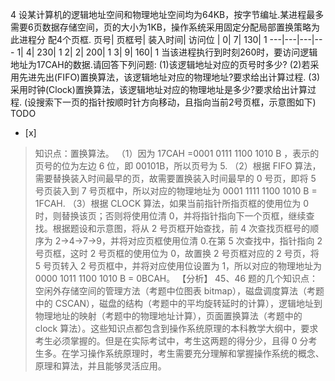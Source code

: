 4
设某计算机的逻辑地址空间和物理地址空间均为64KB，按字节编址.某进程最多需要6页数据存储空间，页的大小为1KB，操作系统采用固定分配局部置换策略为此进程分
配4个页框.
页号| 页框号| 装入时间| 访问位 | 0| 7| 130| 1
---|---|---|---
1| 4| 230| 1
2| 2| 200| 1
3| 9| 160| 1
当该进程执行到时刻260时，要访问逻辑地址为17CAH的数据.请回答下列问题:
(1)该逻辑地址对应的页号时多少?
(2)若采用先进先出(FIFO)置换算法，该逻辑地址对应的物理地址?要求给出计算过程.
(3)采用时钟(Clock)置换算法，该逻辑地址对应的物理地址是多少?要求给出计算过程.
(设搜索下一页的指针按顺时针方向移动，且指向当前2号页框，示意图如下) TODO
- [x]  

> 知识点：置换算法。
> （1）因为 17CAH =0001 0111 1100 1010 B ，表示的页号的位为左边 6 位，即 00101B，所以页号为 5.
> （2）根据 FIFO 算法，需要替换装入时间最早的页，故需要置换装入时间最早的 0 号页，即将 5 号页装入到 7 号页框中，所以对应的物理地址为 0001
> 1111 1100 1010 B = 1FCAH.
> （3）根据 CLOCK 算法，如果当前指针所指页框的使用位为 0 时，则替换该页；否则将使用位清
> 0，并将指针指向下一个页框，继续查找。根据题设和示意图，将从 2 号页框开始查找，前 4 次查找页框号的顺序为 2->4->7->9，并将对应页框使用位清
> 0.在第 5 次查找中，指针指向 2 号页框，这时 2 号页框的使用位为 0，故置换 2 号页框对应的 2 号页，将 5 号页转入 2
> 号页框中，并将对应使用位设置为 1，所以对应的物理地址为 0000 1011 1100 1010 B = 0BCAH。
> 【分析】 45、46 题的几个知识点：空闲外存储空间的管理方法（考题中位图表 bitmap），磁盘调度算法（考题中的
> CSCAN），磁盘的结构（考题中的平均旋转延时的计算），逻辑地址到物理地址的映射（考题中的物理地址计算），页面置换算法（考题中的 clock
> 算法）。这些知识点都包含到操作系统原理的本科教学大纲中，要求考生必须掌握的。但是在实际考试中，考生这两题的得分少，且得 0
> 分考生多。在学习操作系统原理时，考生需要充分理解和掌握操作系统的概念、原理和算法，并且能够灵活应用。
